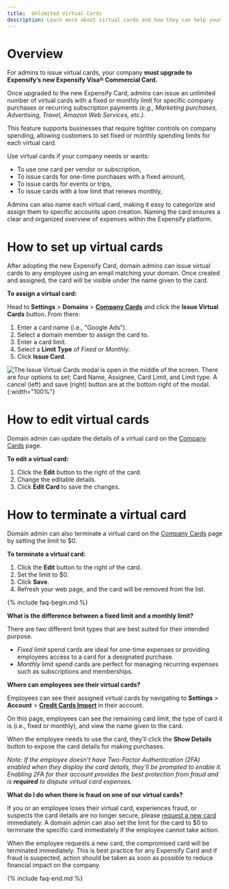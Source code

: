 ```yaml
---
title:  Unlimited Virtual Cards
description: Learn more about virtual cards and how they can help your business gain efficiency and insight into company spending.
---
```


# Overview

For admins to issue virtual cards, your company **must upgrade to Expensify’s new Expensify Visa® Commercial Card.** 

Once upgraded to the new Expensify Card, admins can issue an unlimited number of virtual cards with a fixed or monthly limit for specific company purchases or recurring subscription payments _(e.g., Marketing purchases, Advertising, Travel, Amazon Web Services, etc.)._

This feature supports businesses that require tighter controls on company spending, allowing customers to set fixed or monthly spending limits for each virtual card. 

Use virtual cards if your company needs or wants:

- To use one card per vendor or subscription,
- To issue cards for one-time purchases with a fixed amount,
- To issue cards for events or trips,
- To issue cards with a low limit that renews monthly,

Admins can also name each virtual card, making it easy to categorize and assign them to specific accounts upon creation. Naming the card ensures a clear and organized overview of expenses within the Expensify platform.

# How to set up virtual cards

After adopting the new Expensify Card, domain admins can issue virtual cards to any employee using an email matching your domain. Once created and assigned, the card will be visible under the name given to the card. 

**To assign a virtual card:**

Head to **Settings** > **Domains** > [**Company Cards**](https://www.expensify.com/domain_companycards) and click the **Issue Virtual Cards** button. From there: 

1. Enter a card name (i.e., "Google Ads").
2. Select a domain member to assign the card to.
3. Enter a card limit.
4. Select a **Limit Type** of _Fixed_ or _Monthly_.
5. Click **Issue Card**.

![The Issue Virtual Cards modal is open in the middle of the screen. There are four options to set; Card Name, Assignee, Card Limit, and Limit type. A cancel (left) and save (right) button are at the bottom right of the modal.]({{site.url}}/assets/images/AdminissuedVirtualCards.png){:width="100%"}

# How to edit virtual cards

Domain admin can update the details of a virtual card on the [Company Cards](https://www.expensify.com/domain_companycards) page.

**To edit a virtual card:**

1. Click the **Edit** button to the right of the card.
2. Change the editable details.
3. Click **Edit Card** to save the changes.

# How to terminate a virtual card

Domain admin can also terminate a virtual card on the [Company Cards](https://www.expensify.com/domain_companycards) page by setting the limit to $0.

**To terminate a virtual card:**

1. Click the **Edit** button to the right of the card.
2. Set the limit to $0.
3. Click **Save**.
4. Refresh your web page, and the card will be removed from the list.

{% include faq-begin.md %}

**What is the difference between a fixed limit and a monthly limit?**

There are two different limit types that are best suited for their intended purpose.

- _Fixed limit_ spend cards are ideal for one-time expenses or providing employees access to a card for a designated purchase. 
- _Monthly_ limit spend cards are perfect for managing recurring expenses such as subscriptions and memberships.

**Where can employees see their virtual cards?**

Employees can see their assigned virtual cards by navigating to **Settings** > **Account** > [**Credit Cards Import**](https://www.expensify.com/settings?param=%7B%22section%22:%22creditcards%22%7D) in their account.

On this page, employees can see the remaining card limit, the type of card it is (i.e., fixed or monthly), and view the name given to the card. 

When the employee needs to use the card, they’ll click the **Show Details** button to expose the card details for making purchases. 

_Note: If the employee doesn’t have Two-Factor Authentication (2FA) enabled when they display the card details, they’ll be prompted to enable it. Enabling 2FA for their account provides the best protection from fraud and is **required** to dispute virtual card expenses._ 

**What do I do when there is fraud on one of our virtual cards?**

If you or an employee loses their virtual card, experiences fraud, or suspects the card details are no longer secure, please [request a new card](https://help.expensify.com/articles/expensify-classic/expensify-card/Dispute-A-Transaction) immediately. A domain admin can also set the limit for the card to $0 to terminate the specific card immediately if the employee cannot take action.

When the employee requests a new card, the compromised card will be terminated immediately. This is best practice for any Expensify Card and if fraud is suspected, action should be taken as soon as possible to reduce financial impact on the company.

{% include faq-end.md %}

